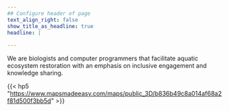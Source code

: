 ```yaml
---
## Configure header of page
text_align_right: false
show_title_as_headline: true
headline: |
  
---
```


<!-- this is a subheadline -->
We are biologists and computer programmers that facilitate aquatic ecosystem restoration with an emphasis on inclusive engagement and knowledge sharing.  

{{< hp5 "https://www.mapsmadeeasy.com/maps/public_3D/b836b49c8a014af68a2f81d500f3bb5d" >}}



